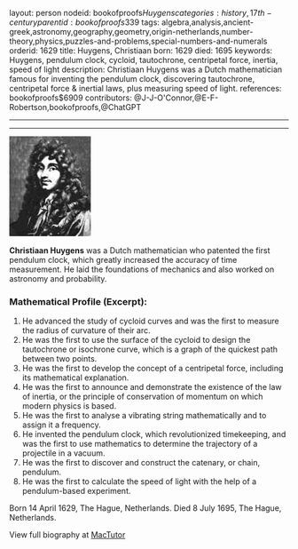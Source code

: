 layout: person
nodeid: bookofproofs$Huygens
categories: history,17th-century
parentid: bookofproofs$339
tags: algebra,analysis,ancient-greek,astronomy,geography,geometry,origin-netherlands,number-theory,physics,puzzles-and-problems,special-numbers-and-numerals
orderid: 1629
title: Huygens, Christiaan
born: 1629
died: 1695
keywords: Huygens, pendulum clock, cycloid, tautochrone, centripetal force, inertia, speed of light
description: Christiaan Huygens was a Dutch mathematician famous for inventing the pendulum clock, discovering tautochrone, centripetal force & inertial laws, plus measuring speed of light.
references: bookofproofs$6909
contributors: @J-J-O'Connor,@E-F-Robertson,bookofproofs,@ChatGPT

---



---

![Huygens.jpg](https://github.com/bookofproofs/bookofproofs.github.io/blob/main/_sources/_assets/images/portraits/Huygens.jpg?raw=true)

**Christiaan Huygens** was a Dutch mathematician who patented the first pendulum clock, which greatly increased the accuracy of time measurement. He laid the foundations of mechanics and also worked on astronomy and probability.

### Mathematical Profile (Excerpt):
1. He advanced the study of cycloid curves and was the first to measure the radius of curvature of their arc. 
2. He was the first to use the surface of the cycloid to design the tautochrone or isochrone curve, which is a graph of the quickest path between two points. 
3. He was the first to develop the concept of a centripetal force, including its mathematical explanation. 
4. He was the first to announce and demonstrate the existence of the law of inertia, or the principle of conservation of momentum on which modern physics is based. 
5. He was the first to analyse a vibrating string mathematically and to assign it a frequency. 
6. He invented the pendulum clock, which revolutionized timekeeping, and was the first to use mathematics to determine the trajectory of a projectile in a vacuum. 
7. He was the first to discover and construct the catenary, or chain, pendulum. 
8. He was the first to calculate the speed of light with the help of a pendulum-based experiment.

Born 14 April 1629, The Hague, Netherlands. Died 8 July 1695, The Hague, Netherlands.

View full biography at [MacTutor](https://mathshistory.st-andrews.ac.uk/Biographies/Huygens/)
